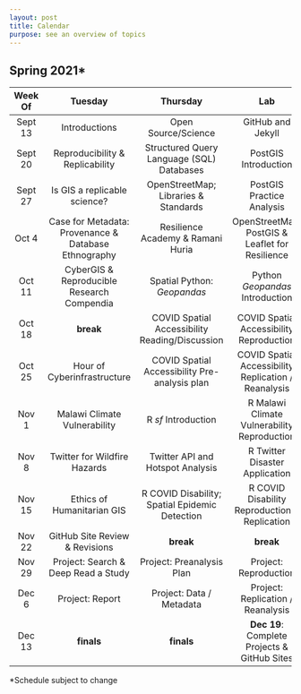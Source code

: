 ```yaml
---
layout: post
title: Calendar
purpose: see an overview of topics
---
```


## Spring 2021*

Week Of | Tuesday | Thursday | Lab
:-----: | :-----: | :------: | :-:
Sept 13 | Introductions | Open Source/Science | GitHub and Jekyll
Sept 20 | Reproducibility & Replicability | Structured Query Language (SQL) Databases | PostGIS Introduction
Sept 27 | Is GIS a replicable science? | OpenStreetMap; Libraries & Standards | PostGIS Practice Analysis
Oct 4 | Case for Metadata: Provenance &  Database Ethnography | Resilience Academy & Ramani Huria | OpenStreetMap, PostGIS & Leaflet for Resilience
Oct 11 | CyberGIS & Reproducible Research Compendia | Spatial Python: *Geopandas* | Python *Geopandas* Introduction
Oct 18 | **break** | COVID Spatial Accessibility Reading/Discussion | COVID Spatial Accessibility Reproduction
Oct 25 | Hour of Cyberinfrastructure | COVID Spatial Accessibility Pre-analysis plan | COVID Spatial Accessibility Replication / Reanalysis
Nov 1 | Malawi Climate Vulnerability | R *sf* Introduction | R Malawi Climate Vulnerability Reproduction
Nov 8 | Twitter for Wildfire Hazards | Twitter API and Hotspot Analysis | R Twitter Disaster Application
Nov 15 | Ethics of Humanitarian GIS | R COVID Disability; Spatial Epidemic Detection | R COVID Disability Reproduction & Replication
Nov 22 | GitHub Site Review & Revisions | **break** | **break**
Nov 29 | Project: Search & Deep Read a Study | Project: Preanalysis Plan | Project: Reproduction
Dec 6 | Project: Report | Project: Data / Metadata | Project: Replication / Reanalysis
Dec 13 | **finals** | **finals** | **Dec 19**: Complete Projects & GitHub Sites

*Schedule subject to change
